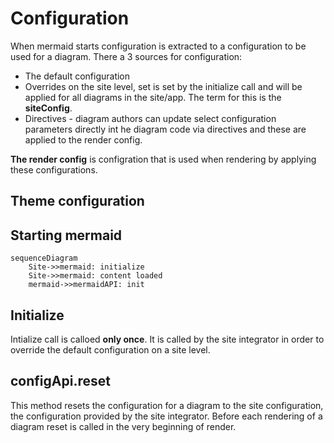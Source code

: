 # Configuration

When mermaid starts configuration is extracted to a configuration to be used for a diagram. There a 3 sources for configuration:

* The default configuration
* Overrides on the site level, set is set by the initialize call and will  be applied for all diagrams in the site/app. The term for this is the **siteConfig**.
* Directives - diagram authors can update select configuration parameters directly int he diagram code via directives and these are applied to the render config.

**The render config** is configration that is used when rendering by applying these configurations.

## Theme configuration

## Starting mermaid

```mermaid
sequenceDiagram
	Site->>mermaid: initialize
	Site->>mermaid: content loaded
	mermaid->>mermaidAPI: init
```

## Initialize

Intialize call is calloed **only once**. It is called by the site integrator in order to override the default configuration on a site level.

## configApi.reset

This method resets the configuration for a diagram to the site configuration, the configuration provided by the site integrator. Before each rendering of a diagram reset is called in the very beginning of render.

##